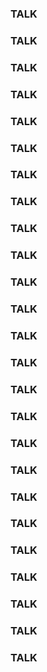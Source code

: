 ### TALK   
### TALK   
### TALK   
### TALK   
### TALK   
### TALK   
### TALK   
### TALK   
### TALK   
### TALK   
### TALK   
### TALK   
### TALK   
### TALK   
### TALK   
### TALK   
### TALK   
### TALK   
### TALK   
### TALK   
### TALK   
### TALK   
### TALK   
### TALK   
### TALK